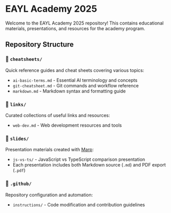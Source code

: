 # EAYL Academy 2025

Welcome to the EAYL Academy 2025 repository! This contains educational materials, presentations, and resources for the academy program.

## Repository Structure

### 📁 `cheatsheets/`
Quick reference guides and cheat sheets covering various topics:
- `ai-basic-terms.md` - Essential AI terminology and concepts
- `git-cheatsheet.md` - Git commands and workflow reference
- `markdown.md` - Markdown syntax and formatting guide

### 📁 `links/`
Curated collections of useful links and resources:
- `web-dev.md` - Web development resources and tools

### 📁 `slides/`
Presentation materials created with [Marp](https://marp.app/):
- `js-vs-ts/` - JavaScript vs TypeScript comparison presentation
- Each presentation includes both Markdown source (`.md`) and PDF export (`.pdf`)

### 📁 `.github/`
Repository configuration and automation:
- `instructions/` - Code modification and contribution guidelines
